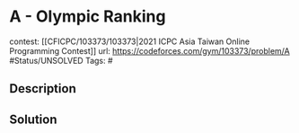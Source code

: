 # A - Olympic Ranking

contest: [[CFICPC/103373/103373|2021 ICPC Asia Taiwan Online Programming Contest]]
url: https://codeforces.com/gym/103373/problem/A
#Status/UNSOLVED
Tags: #

## Description

## Solution


